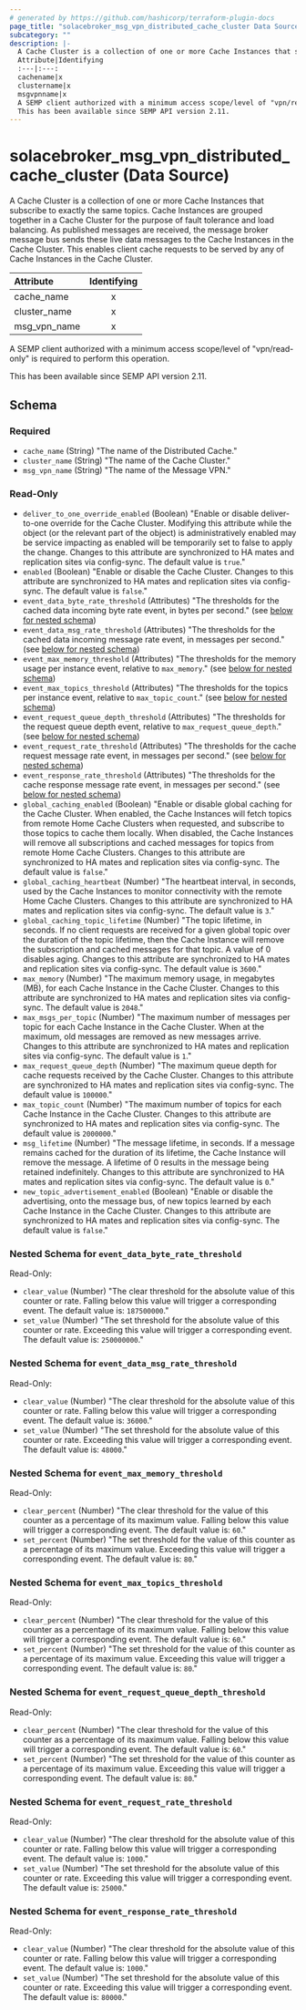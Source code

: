```yaml
---
# generated by https://github.com/hashicorp/terraform-plugin-docs
page_title: "solacebroker_msg_vpn_distributed_cache_cluster Data Source - solacebroker"
subcategory: ""
description: |-
  A Cache Cluster is a collection of one or more Cache Instances that subscribe to exactly the same topics. Cache Instances are grouped together in a Cache Cluster for the purpose of fault tolerance and load balancing. As published messages are received, the message broker message bus sends these live data messages to the Cache Instances in the Cache Cluster. This enables client cache requests to be served by any of Cache Instances in the Cache Cluster.
  Attribute|Identifying
  :---|:---:
  cachename|x
  clustername|x
  msgvpnname|x
  A SEMP client authorized with a minimum access scope/level of "vpn/read-only" is required to perform this operation.
  This has been available since SEMP API version 2.11.
---
```


# solacebroker_msg_vpn_distributed_cache_cluster (Data Source)

A Cache Cluster is a collection of one or more Cache Instances that subscribe to exactly the same topics. Cache Instances are grouped together in a Cache Cluster for the purpose of fault tolerance and load balancing. As published messages are received, the message broker message bus sends these live data messages to the Cache Instances in the Cache Cluster. This enables client cache requests to be served by any of Cache Instances in the Cache Cluster.


Attribute|Identifying
:---|:---:
cache_name|x
cluster_name|x
msg_vpn_name|x



A SEMP client authorized with a minimum access scope/level of "vpn/read-only" is required to perform this operation.

This has been available since SEMP API version 2.11.



<!-- schema generated by tfplugindocs -->
## Schema

### Required

- `cache_name` (String) "The name of the Distributed Cache."
- `cluster_name` (String) "The name of the Cache Cluster."
- `msg_vpn_name` (String) "The name of the Message VPN."

### Read-Only

- `deliver_to_one_override_enabled` (Boolean) "Enable or disable deliver-to-one override for the Cache Cluster. Modifying this attribute while the object (or the relevant part of the object) is administratively enabled may be service impacting as enabled will be temporarily set to false to apply the change. Changes to this attribute are synchronized to HA mates and replication sites via config-sync. The default value is `true`."
- `enabled` (Boolean) "Enable or disable the Cache Cluster. Changes to this attribute are synchronized to HA mates and replication sites via config-sync. The default value is `false`."
- `event_data_byte_rate_threshold` (Attributes) "The thresholds for the cached data incoming byte rate event, in bytes per second." (see [below for nested schema](#nestedatt--event_data_byte_rate_threshold))
- `event_data_msg_rate_threshold` (Attributes) "The thresholds for the cached data incoming message rate event, in messages per second." (see [below for nested schema](#nestedatt--event_data_msg_rate_threshold))
- `event_max_memory_threshold` (Attributes) "The thresholds for the memory usage per instance event, relative to `max_memory`." (see [below for nested schema](#nestedatt--event_max_memory_threshold))
- `event_max_topics_threshold` (Attributes) "The thresholds for the topics per instance event, relative to `max_topic_count`." (see [below for nested schema](#nestedatt--event_max_topics_threshold))
- `event_request_queue_depth_threshold` (Attributes) "The thresholds for the request queue depth event, relative to `max_request_queue_depth`." (see [below for nested schema](#nestedatt--event_request_queue_depth_threshold))
- `event_request_rate_threshold` (Attributes) "The thresholds for the cache request message rate event, in messages per second." (see [below for nested schema](#nestedatt--event_request_rate_threshold))
- `event_response_rate_threshold` (Attributes) "The thresholds for the cache response message rate event, in messages per second." (see [below for nested schema](#nestedatt--event_response_rate_threshold))
- `global_caching_enabled` (Boolean) "Enable or disable global caching for the Cache Cluster. When enabled, the Cache Instances will fetch topics from remote Home Cache Clusters when requested, and subscribe to those topics to cache them locally. When disabled, the Cache Instances will remove all subscriptions and cached messages for topics from remote Home Cache Clusters. Changes to this attribute are synchronized to HA mates and replication sites via config-sync. The default value is `false`."
- `global_caching_heartbeat` (Number) "The heartbeat interval, in seconds, used by the Cache Instances to monitor connectivity with the remote Home Cache Clusters. Changes to this attribute are synchronized to HA mates and replication sites via config-sync. The default value is `3`."
- `global_caching_topic_lifetime` (Number) "The topic lifetime, in seconds. If no client requests are received for a given global topic over the duration of the topic lifetime, then the Cache Instance will remove the subscription and cached messages for that topic. A value of 0 disables aging. Changes to this attribute are synchronized to HA mates and replication sites via config-sync. The default value is `3600`."
- `max_memory` (Number) "The maximum memory usage, in megabytes (MB), for each Cache Instance in the Cache Cluster. Changes to this attribute are synchronized to HA mates and replication sites via config-sync. The default value is `2048`."
- `max_msgs_per_topic` (Number) "The maximum number of messages per topic for each Cache Instance in the Cache Cluster. When at the maximum, old messages are removed as new messages arrive. Changes to this attribute are synchronized to HA mates and replication sites via config-sync. The default value is `1`."
- `max_request_queue_depth` (Number) "The maximum queue depth for cache requests received by the Cache Cluster. Changes to this attribute are synchronized to HA mates and replication sites via config-sync. The default value is `100000`."
- `max_topic_count` (Number) "The maximum number of topics for each Cache Instance in the Cache Cluster. Changes to this attribute are synchronized to HA mates and replication sites via config-sync. The default value is `2000000`."
- `msg_lifetime` (Number) "The message lifetime, in seconds. If a message remains cached for the duration of its lifetime, the Cache Instance will remove the message. A lifetime of 0 results in the message being retained indefinitely. Changes to this attribute are synchronized to HA mates and replication sites via config-sync. The default value is `0`."
- `new_topic_advertisement_enabled` (Boolean) "Enable or disable the advertising, onto the message bus, of new topics learned by each Cache Instance in the Cache Cluster. Changes to this attribute are synchronized to HA mates and replication sites via config-sync. The default value is `false`."

<a id="nestedatt--event_data_byte_rate_threshold"></a>
### Nested Schema for `event_data_byte_rate_threshold`

Read-Only:

- `clear_value` (Number) "The clear threshold for the absolute value of this counter or rate. Falling below this value will trigger a corresponding event. The default value is: `187500000`."
- `set_value` (Number) "The set threshold for the absolute value of this counter or rate. Exceeding this value will trigger a corresponding event. The default value is: `250000000`."


<a id="nestedatt--event_data_msg_rate_threshold"></a>
### Nested Schema for `event_data_msg_rate_threshold`

Read-Only:

- `clear_value` (Number) "The clear threshold for the absolute value of this counter or rate. Falling below this value will trigger a corresponding event. The default value is: `36000`."
- `set_value` (Number) "The set threshold for the absolute value of this counter or rate. Exceeding this value will trigger a corresponding event. The default value is: `48000`."


<a id="nestedatt--event_max_memory_threshold"></a>
### Nested Schema for `event_max_memory_threshold`

Read-Only:

- `clear_percent` (Number) "The clear threshold for the value of this counter as a percentage of its maximum value. Falling below this value will trigger a corresponding event. The default value is: `60`."
- `set_percent` (Number) "The set threshold for the value of this counter as a percentage of its maximum value. Exceeding this value will trigger a corresponding event. The default value is: `80`."


<a id="nestedatt--event_max_topics_threshold"></a>
### Nested Schema for `event_max_topics_threshold`

Read-Only:

- `clear_percent` (Number) "The clear threshold for the value of this counter as a percentage of its maximum value. Falling below this value will trigger a corresponding event. The default value is: `60`."
- `set_percent` (Number) "The set threshold for the value of this counter as a percentage of its maximum value. Exceeding this value will trigger a corresponding event. The default value is: `80`."


<a id="nestedatt--event_request_queue_depth_threshold"></a>
### Nested Schema for `event_request_queue_depth_threshold`

Read-Only:

- `clear_percent` (Number) "The clear threshold for the value of this counter as a percentage of its maximum value. Falling below this value will trigger a corresponding event. The default value is: `60`."
- `set_percent` (Number) "The set threshold for the value of this counter as a percentage of its maximum value. Exceeding this value will trigger a corresponding event. The default value is: `80`."


<a id="nestedatt--event_request_rate_threshold"></a>
### Nested Schema for `event_request_rate_threshold`

Read-Only:

- `clear_value` (Number) "The clear threshold for the absolute value of this counter or rate. Falling below this value will trigger a corresponding event. The default value is: `1000`."
- `set_value` (Number) "The set threshold for the absolute value of this counter or rate. Exceeding this value will trigger a corresponding event. The default value is: `25000`."


<a id="nestedatt--event_response_rate_threshold"></a>
### Nested Schema for `event_response_rate_threshold`

Read-Only:

- `clear_value` (Number) "The clear threshold for the absolute value of this counter or rate. Falling below this value will trigger a corresponding event. The default value is: `1000`."
- `set_value` (Number) "The set threshold for the absolute value of this counter or rate. Exceeding this value will trigger a corresponding event. The default value is: `80000`."
